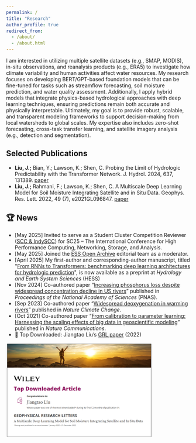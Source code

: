 ```yaml
---
permalink: /
title: "Research"
author_profile: true
redirect_from: 
  - /about/
  - /about.html
---
```


I am interested in utilizing multiple satellite datasets (e.g., SMAP, MODIS), in-situ observations, and reanalysis products (e.g., ERA5) to investigate how climate variability and human activities affect water resources. My research focuses on developing BERT/GPT-based foundation models that can be fine-tuned for tasks such as streamflow forecasting, soil moisture prediction, and water quality assessment. Additionally, I apply hybrid models that integrate physics-based hydrological approaches with deep learning techniques, ensuring predictions remain both accurate and physically interpretable. Ultimately, my goal is to provide robust, scalable, and transparent modeling frameworks to support decision-making from local watersheds to global scales. My expertise also includes zero-shot forecasting, cross-task transfer learning, and satellite imagery analysis (e.g., detection and segmentation).

## Selected Publications
- **Liu, J.;** Bian, Y.; Lawson, K.; Shen, C. Probing the Limit of Hydrologic Predictability with the Transformer Network. J. Hydrol. 2024, 637, 131389. [paper](https://doi.org/10.1016/j.jhydrol.2024.131389)
- **Liu, J.;** Rahmani, F.; Lawson, K.; Shen, C. A Multiscale Deep Learning Model for Soil Moisture Integrating Satellite and in Situ Data. Geophys. Res. Lett. 2022, 49 (7), e2021GL096847. [paper](https://doi.org/10.1029/2021GL096847)

## 🏆 News
- [May 2025] Invited to serve as a Student Cluster Competition Reviewer ([SCC & IndySCC](https://sc25.supercomputing.org)) for SC25 – The International Conference for High Performance Computing, Networking, Storage, and Analysis.
- [May 2025] Joined the [ESS Open Archive](https://essopenarchive.org/inst/20904?current_inst_tab=members) editorial team as a moderator.
- [April 2025] My first-author and corresponding-author manuscript, titled "[From RNNs to Transformers: benchmarking deep learning architectures for hydrologic prediction](https://doi.org/10.5194/egusphere-2025-1706)", is now available as a preprint at *Hydrology and Earth System Sciences* (HESS)
- [Nov 2024] Co-authored paper “[Increasing phosphorus loss despite widespread concentration decline in US rivers](https://doi.org/10.1073/pnas.2402028121)” published in *Proceedings of the National Academy of Sciences* (PNAS).
- [Sep 2023] Co-authored paper “[Widespread deoxygenation in warming rivers](https://doi.org/10.1038/s41558-023-01793-3)” published in *Nature Climate Change*.
- [Oct 2021] Co-authored paper “[From calibration to parameter learning: Harnessing the scaling effects of big data in geoscientific modeling](https://doi.org/10.1038/s41467-021-26107-z)” published in *Nature Communications*.
- 🥇 Top Downloaded: Jiangtao Liu’s [GRL paper](https://doi.org/10.1029/2021GL096847) (2022)

<img src="../images/awards/2022_most_download_paper_multiscale_soil_moisture.png" alt="Top Downloaded Certificate" width="400">

